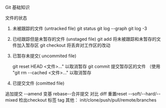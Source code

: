 Git 基础知识

文件的状态

1. 未被跟踪的文件 (untracked file)
		git status
		git log --graph
		git log -3
2.   已经跟踪但是未暂存的文件 (unstaged file)
	     git add 将未被跟踪和未暂存的文件加入暂存区
	     git checkout 将丢弃对工作区的改动
3.   已暂存未提交( uncommited file)
	
		git reset HEAD <文件>..." 以取消暂存
		git commit 提交暂存区的文件
	（使用 "git rm --cached <文件>..." 以取消暂存
	
	
	
4.   已提交文件  (comitted file)

追加提交 --amend
变基 rebase--合并提交
对比 diff
重置reset --soft/--hard/--mixed
检出checkout
标签 tag
其他： init/clone/push/pull/remote/branches





   

         
      
      


